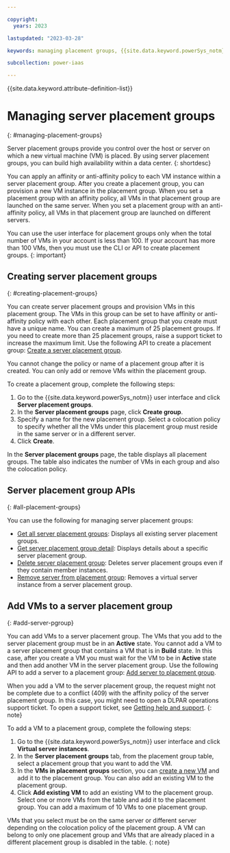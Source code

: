 ```yaml
---

copyright:
  years: 2023

lastupdated: "2023-03-28"

keywords: managing placement groups, {{site.data.keyword.powerSys_notm}} as a service, private cloud, terminology, video, how-to, placement groups, add placement group, delete placement group

subcollection: power-iaas

---
```


{{site.data.keyword.attribute-definition-list}}

# Managing server placement groups
{: #managing-placement-groups}

Server placement groups provide you control over the host or server on which a new virtual machine (VM) is placed. By using server placement groups, you can build high availability within a data center.
{: shortdesc}

You can apply an affinity or anti-affinity policy to each VM instance within a server placement group. After you create a placement group, you can provision a new VM instance in the placement group. When you set a placement group with an affinity policy, all VMs in that placement group are launched on the same server. When you set a placement group with an anti-affinity policy, all VMs in that placement group are launched on different servers.

You can use the user interface for placement groups only when the total number of VMs in your account is less than 100. If your account has more than 100 VMs, then you must use the CLI or API to create placement groups.
{: important}

## Creating server placement groups
{: #creating-placement-groups}

You can create server placement groups and provision VMs in this placement group. The VMs in this group can be set to have affinity or anti-affinity policy with each other. Each placement group that you create must have a unique name. You can create a maximum of 25 placement groups. If you need to create more than 25 placement groups, raise a support ticket to increase the maximum limit. Use the following API to create a placement group: [Create a server placement group](/apidocs/power-cloud#pcloud-placementgroups-post).

You cannot change the policy or name of a placement group after it is created. You can only add or remove VMs within the placement group.

To create a placement group, complete the following steps:
<!--This procedure needs to be verified as the first and second steps are different in PowerVS-->
1. Go to the {{site.data.keyword.powerSys_notm}} user interface and click **Server placement groups**.
2. In the **Server placement groups** page,  click **Create group**.
3. Specify a name for the new placement group. Select a colocation policy to specify whether all the VMs under this placement group must reside in the same server or in a different server.
4. Click **Create**.

In the **Server placement groups** page, the table displays all placement groups. The table also indicates the number of VMs in each group and also the colocation policy.


## Server placement group APIs
{: #all-placement-groups}

You can use the following for managing server placement groups:

- [Get all server placement groups](/apidocs/power-cloud#pcloud-placementgroups-getall): Displays all existing server placement groups.
- [Get server placement group detail](/apidocs/power-cloud#pcloud-cloud-placementgroups-get): Displays details about a specific server placement group.
- [Delete server placement group](/apidocs/power-cloud#pcloud-placementgroups-delete): Deletes server placement groups even if they contain member instances.
- [Remove server from placement group](/apidocs/power-cloud#pcloud-placementgroups-members-delete): Removes a virtual server instance from a server placement group.

## Add VMs to a server placement group
{: #add-server-pgroup}

You can add VMs to a server placement group. The VMs that you add to the server placement group must be in an **Active** state. You cannot add a VM to a server placement group that contains a VM that is in **Build** state. In this case, after you create a VM you must wait for the VM to be in **Active** state and then add another VM in the server placement group. Use the following API to add a server to a placement group:
[Add server to placement group](/apidocs/power-cloud#pcloud-placementgroups-members-post).

When you add a VM to the server placement group, the request might not be complete due to a conflict (409) with the affinity policy of the server placement group. In this case, you might need to open a DLPAR operations support ticket. To open a support ticket, see [Getting help and support](/docs-draft/power-iaas?topic=power-iaas-getting-help-and-support).
{: note}

To add a VM to a placement group, complete the following steps:

1. Go to the {{site.data.keyword.powerSys_notm}} user interface and click **Virtual server instances**.
2. In the **Server placement groups** tab, from the placement group table, select a placement group that you want to add the VM.
3. In the **VMs in placement groups** section, you can [create a new VM](/docs-draft/power-iaas?topic=power-iaas-creating-power-virtual-server) and add it to the placement group. You can also add an existing VM to the placement group.
4. Click **Add existing VM** to add an existing VM to the placement group. Select one or more VMs from the table and add it to the placement group. You can add a maximum of 10 VMs to one placement group.

VMs that you select must be on the same server or different server depending on the colocation policy of the placement group. A VM can belong to only one placement group and VMs that are already placed in a different placement group is disabled in the table.
{: note}
